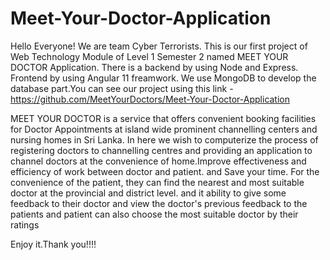# Meet-Your-Doctor-Application
Hello Everyone! We are team Cyber Terrorists. This is our first project of Web Technology Module of Level 1 Semester 2 named MEET YOUR DOCTOR Application. There is a backend by using Node and Express. Frontend by using Angular 11 freamwork. We use MongoDB to develop the database part.You can see our project using this link - https://github.com/MeetYourDoctors/Meet-Your-Doctor-Application

MEET YOUR DOCTOR is a service that offers convenient booking facilities for Doctor Appointments at island wide prominent channelling centers and nursing homes in Sri Lanka.
In here we wish to computerize the process of registering doctors to channelling centres and providing an application to channel doctors at the convenience of home.Improve effectiveness and efficiency of work between doctor and patient.
and Save your time.
For the convenience of the patient, they can find the nearest and most suitable doctor at the provincial and district level.
and it ability to give some feedback to their doctor and view the doctor's previous feedback to the patients and patient can also choose the most suitable doctor by their ratings

Enjoy it.Thank you!!!!
